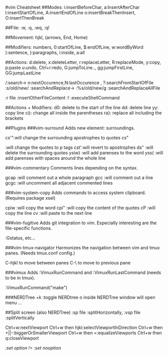 #vim Cheatsheet
##Modes:
i:insertBeforeChar, a:InsertAfterChar
I:insertStartOfLine, A:insertEndOfLine
o:insertBreakThenInsert, O:insertThenBreak

##File:
:w, :q, :wq, :q!

##Movement:
hjkl, (arrows, End, Home)

##Modifiers:
numbers, 0:startOfLine, $:endOfLine, w:wordByWord
):sentence, }:paragraphs, i:inside, a:all

##Actions:
d:delete, x:deleteLetter, r:replaceLetter, R:replaceMode, y:copy, p:paste
u:undo, Ctrl+r:redo, G:jumpToLine.., gg:jumpFirstLine, GG:jumpLastLine

/:search-> n:nextOccurence,N:lastOccurence , ?:searchFromStartOfFile
:s/old/new/ :searchAndReplace-> :%s/old/new/g :searchAndReplaceAllFile

:r file :insertOtherFileContent
:! :executeShellCommand

##Actions + Modifiers:
d0: delete to the start of the line
dd: delete line
yy: copy line
ci): change all inside the parentheses
ra}: replace all including the brackets

##Plugins
###vim-surround
Adds new element: surroundings.

cs'":will change the surrounding apostrophes to quotes
cs"<p>:will change the quotes to p tags
cst':will revert to apostrophes
ds" :will delete the surrounding quotes
ysiw) :will add parenses to the word
yss( :will add parenses with spaces around the whole line

###vim-commentary
Comments lines depending on the syntax.

gcap :will comment out a whole paragraph
gcc :will comment out a line
gcgc :will uncomment all adjacent commented lines

###vim-system-copy
Adds commands to access system clipboard. (Requires package xsel)

cpiw :will copy the word
cpi" :will copy the content of the quotes
cP :will copy the line
cv :will paste to the next line

###vim-fugitive
Adds git integration to vim. Especially interesting are the file-specific functions.

:Gstatus, etc...

###vim-tmux-navigator
Harmonizes the navigation between vim and tmux panes. (Needs tmux.conf config.)

C-hjkl to move between panes
C-\ to move to previous pane

###vimux
Adds :VimuxRunCommand and :VimuxRunLastCommand (needs to be in tmux).

:VimuxRunCommand("make")

###NERDTree
<leader>+k :toggle NERDtree
o inside NERDTree window will open menu
...

##Split screen (also NERDTree)
:sp file :splitHorizontally, :vsp file :splitVertically

Ctrl+w:nextViewport
Ctrl+w then hjkl:selectViewportInDirection
Ctrl+w then +||-:biggerOrSmallerViewport
Ctrl+w then =:equalizeViewports
Ctrl+w then q:closeViewport


_:set option != :set nooption_
